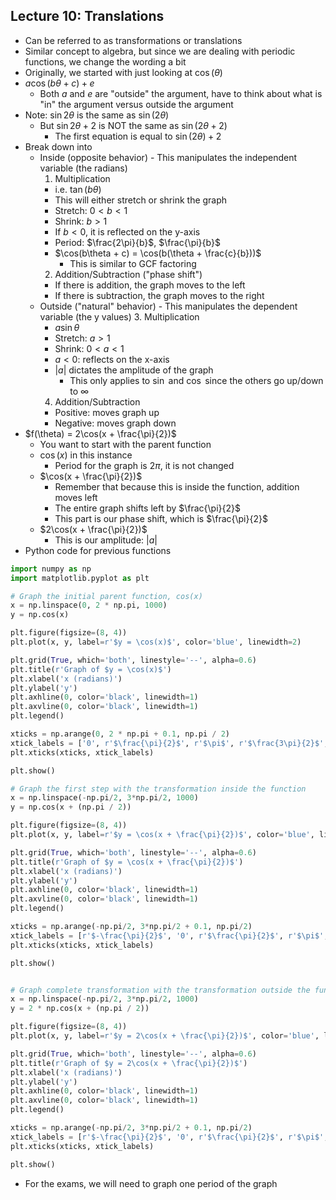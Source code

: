 ## Lecture 10: Translations
- Can be referred to as transformations or translations
- Similar concept to algebra, but since we are dealing with periodic functions, we change the wording a bit
- Originally, we started with just looking at $\cos(\theta)$
- $a\cos(b \theta +c) + e$
  - Both $a$ and $e$ are "outside" the argument, have to think about what is "in" the argument versus outside the argument
- Note: $\sin 2 \theta$ is the same as $\sin(2\theta)$
  - But $\sin 2 \theta + 2$ is NOT the same as $\sin(2\theta + 2)$
    - The first equation is equal to $\sin(2\theta) + 2$
- Break down into
  - Inside (opposite behavior) - This manipulates the independent variable (the radians)
    1. Multiplication
      - i.e. $\tan(b\theta)$
      - This will either stretch or shrink the graph
      - Stretch: $0 \lt b \lt 1$
      - Shrink: $b \gt 1$
      - If $b \lt 0$, it is reflected on the y-axis
      - Period: $\frac{2\pi}{b}$, $\frac{\pi}{b}$
      - $\cos(b\theta + c) = \cos(b(\theta + \frac{c}{b}))$
        - This is similar to GCF factoring
    2. Addition/Subtraction ("phase shift")
      - If there is addition, the graph moves to the left
      - If there is subtraction, the graph moves to the right
  - Outside ("natural" behavior) - This manipulates the dependent variable (the y values)
    3. Multiplication
      - $a\sin \theta$
      - Stretch: $a \gt 1$
      - Shrink: $0 \lt a \lt 1$
      - $a \lt 0$: reflects on the x-axis
      - $|a|$ dictates the amplitude of the graph
        - This only applies to $\sin$ and $\cos$ since the others go up/down to $\infty$
    4. Addition/Subtraction
      - Positive: moves graph up
      - Negative: moves graph down
- $f(\theta) = 2\cos(x + \frac{\pi}{2})$
  - You want to start with the parent function
  - $\cos(x)$ in this instance
    - Period for the graph is $2\pi$, it is not changed
  - $\cos(x + \frac{\pi}{2})$
    - Remember that because this is inside the function, addition moves left
    - The entire graph shifts left by $\frac{\pi}{2}$
    - This part is our phase shift, which is $\frac{\pi}{2}$
  - $2\cos(x + \frac{\pi}{2})$
    - This is our amplitude: $|a|$
- Python code for previous functions
```python
import numpy as np
import matplotlib.pyplot as plt

# Graph the initial parent function, cos(x)
x = np.linspace(0, 2 * np.pi, 1000)
y = np.cos(x)

plt.figure(figsize=(8, 4))
plt.plot(x, y, label=r'$y = \cos(x)$', color='blue', linewidth=2)

plt.grid(True, which='both', linestyle='--', alpha=0.6)
plt.title(r'Graph of $y = \cos(x)$')
plt.xlabel('x (radians)')
plt.ylabel('y')
plt.axhline(0, color='black', linewidth=1)
plt.axvline(0, color='black', linewidth=1)
plt.legend()

xticks = np.arange(0, 2 * np.pi + 0.1, np.pi / 2)
xtick_labels = ['0', r'$\frac{\pi}{2}$', r'$\pi$', r'$\frac{3\pi}{2}$', r'$2\pi$']
plt.xticks(xticks, xtick_labels)

plt.show()

# Graph the first step with the transformation inside the function
x = np.linspace(-np.pi/2, 3*np.pi/2, 1000)
y = np.cos(x + (np.pi / 2))

plt.figure(figsize=(8, 4))
plt.plot(x, y, label=r'$y = \cos(x + \frac{\pi}{2})$', color='blue', linewidth=2)

plt.grid(True, which='both', linestyle='--', alpha=0.6)
plt.title(r'Graph of $y = \cos(x + \frac{\pi}{2})$')
plt.xlabel('x (radians)')
plt.ylabel('y')
plt.axhline(0, color='black', linewidth=1)
plt.axvline(0, color='black', linewidth=1)
plt.legend()

xticks = np.arange(-np.pi/2, 3*np.pi/2 + 0.1, np.pi/2)
xtick_labels = [r'$-\frac{\pi}{2}$', '0', r'$\frac{\pi}{2}$', r'$\pi$', r'$\frac{3\pi}{2}$']
plt.xticks(xticks, xtick_labels)

plt.show()


# Graph complete transformation with the transformation outside the function
x = np.linspace(-np.pi/2, 3*np.pi/2, 1000)
y = 2 * np.cos(x + (np.pi / 2))

plt.figure(figsize=(8, 4))
plt.plot(x, y, label=r'$y = 2\cos(x + \frac{\pi}{2})$', color='blue', linewidth=2)

plt.grid(True, which='both', linestyle='--', alpha=0.6)
plt.title(r'Graph of $y = 2\cos(x + \frac{\pi}{2})$')
plt.xlabel('x (radians)')
plt.ylabel('y')
plt.axhline(0, color='black', linewidth=1)
plt.axvline(0, color='black', linewidth=1)
plt.legend()

xticks = np.arange(-np.pi/2, 3*np.pi/2 + 0.1, np.pi/2)
xtick_labels = [r'$-\frac{\pi}{2}$', '0', r'$\frac{\pi}{2}$', r'$\pi$', r'$\frac{3\pi}{2}$']
plt.xticks(xticks, xtick_labels)

plt.show()
```
- For the exams, we will need to graph one period of the graph
